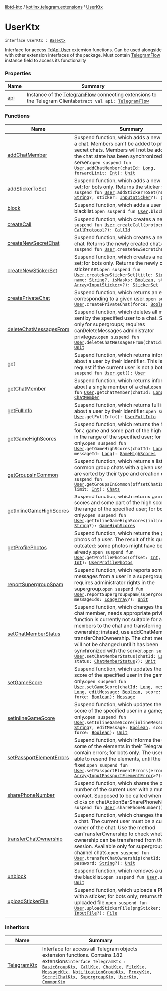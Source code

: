 [libtd-ktx](../../index.md) / [kotlinx.telegram.extensions](../index.md) / [UserKtx](./index.md)

# UserKtx

`interface UserKtx : `[`BaseKtx`](../-base-ktx/index.md)

Interface for access [TdApi.User](https://tdlibx.github.io/td/docs/org/drinkless/td/libcore/telegram/TdApi/User.html) extension functions. Can be used alongside with other extension
interfaces of the package. Must contain [TelegramFlow](../../kotlinx.telegram.core/-telegram-flow/index.md) instance field to access its functionality

### Properties

| Name | Summary |
|---|---|
| [api](api.md) | Instance of the [TelegramFlow](../../kotlinx.telegram.core/-telegram-flow/index.md) connecting extensions to the Telegram Client`abstract val api: `[`TelegramFlow`](../../kotlinx.telegram.core/-telegram-flow/index.md) |

### Functions

| Name | Summary |
|---|---|
| [addChatMember](add-chat-member.md) | Suspend function, which adds a new member to a chat. Members can't be added to private or secret chats. Members will not be added until the chat state has been synchronized with the server.`open suspend fun `[`User`](https://tdlibx.github.io/td/docs/org/drinkless/td/libcore/telegram/TdApi/User.html)`.addChatMember(chatId: `[`Long`](https://kotlinlang.org/api/latest/jvm/stdlib/kotlin/-long/index.html)`, forwardLimit: `[`Int`](https://kotlinlang.org/api/latest/jvm/stdlib/kotlin/-int/index.html)`): `[`Unit`](https://kotlinlang.org/api/latest/jvm/stdlib/kotlin/-unit/index.html) |
| [addStickerToSet](add-sticker-to-set.md) | Suspend function, which adds a new sticker to a set; for bots only. Returns the sticker set.`open suspend fun `[`User`](https://tdlibx.github.io/td/docs/org/drinkless/td/libcore/telegram/TdApi/User.html)`.addStickerToSet(name: `[`String`](https://kotlinlang.org/api/latest/jvm/stdlib/kotlin/-string/index.html)`?, sticker: `[`InputSticker`](https://tdlibx.github.io/td/docs/org/drinkless/td/libcore/telegram/TdApi/InputSticker.html)`?): `[`StickerSet`](https://tdlibx.github.io/td/docs/org/drinkless/td/libcore/telegram/TdApi/StickerSet.html) |
| [block](block.md) | Suspend function, which adds a user to the blacklist.`open suspend fun `[`User`](https://tdlibx.github.io/td/docs/org/drinkless/td/libcore/telegram/TdApi/User.html)`.block(): `[`Unit`](https://kotlinlang.org/api/latest/jvm/stdlib/kotlin/-unit/index.html) |
| [createCall](create-call.md) | Suspend function, which creates a new call.`open suspend fun `[`User`](https://tdlibx.github.io/td/docs/org/drinkless/td/libcore/telegram/TdApi/User.html)`.createCall(protocol: `[`CallProtocol`](https://tdlibx.github.io/td/docs/org/drinkless/td/libcore/telegram/TdApi/CallProtocol.html)`?): `[`CallId`](https://tdlibx.github.io/td/docs/org/drinkless/td/libcore/telegram/TdApi/CallId.html) |
| [createNewSecretChat](create-new-secret-chat.md) | Suspend function, which creates a new secret chat. Returns the newly created chat.`open suspend fun `[`User`](https://tdlibx.github.io/td/docs/org/drinkless/td/libcore/telegram/TdApi/User.html)`.createNewSecretChat(): `[`Chat`](https://tdlibx.github.io/td/docs/org/drinkless/td/libcore/telegram/TdApi/Chat.html) |
| [createNewStickerSet](create-new-sticker-set.md) | Suspend function, which creates a new sticker set; for bots only. Returns the newly created sticker set.`open suspend fun `[`User`](https://tdlibx.github.io/td/docs/org/drinkless/td/libcore/telegram/TdApi/User.html)`.createNewStickerSet(title: `[`String`](https://kotlinlang.org/api/latest/jvm/stdlib/kotlin/-string/index.html)`?, name: `[`String`](https://kotlinlang.org/api/latest/jvm/stdlib/kotlin/-string/index.html)`?, isMasks: `[`Boolean`](https://kotlinlang.org/api/latest/jvm/stdlib/kotlin/-boolean/index.html)`, stickers: `[`Array`](https://kotlinlang.org/api/latest/jvm/stdlib/kotlin/-array/index.html)`<`[`InputSticker`](https://tdlibx.github.io/td/docs/org/drinkless/td/libcore/telegram/TdApi/InputSticker.html)`>?): `[`StickerSet`](https://tdlibx.github.io/td/docs/org/drinkless/td/libcore/telegram/TdApi/StickerSet.html) |
| [createPrivateChat](create-private-chat.md) | Suspend function, which returns an existing chat corresponding to a given user.`open suspend fun `[`User`](https://tdlibx.github.io/td/docs/org/drinkless/td/libcore/telegram/TdApi/User.html)`.createPrivateChat(force: `[`Boolean`](https://kotlinlang.org/api/latest/jvm/stdlib/kotlin/-boolean/index.html)`): `[`Chat`](https://tdlibx.github.io/td/docs/org/drinkless/td/libcore/telegram/TdApi/Chat.html) |
| [deleteChatMessagesFrom](delete-chat-messages-from.md) | Suspend function, which deletes all messages sent by the specified user to a chat. Supported only for supergroups; requires canDeleteMessages administrator privileges.`open suspend fun `[`User`](https://tdlibx.github.io/td/docs/org/drinkless/td/libcore/telegram/TdApi/User.html)`.deleteChatMessagesFrom(chatId: `[`Long`](https://kotlinlang.org/api/latest/jvm/stdlib/kotlin/-long/index.html)`): `[`Unit`](https://kotlinlang.org/api/latest/jvm/stdlib/kotlin/-unit/index.html) |
| [get](get.md) | Suspend function, which returns information about a user by their identifier. This is an offline request if the current user is not a bot.`open suspend fun `[`User`](https://tdlibx.github.io/td/docs/org/drinkless/td/libcore/telegram/TdApi/User.html)`.get(): `[`User`](https://tdlibx.github.io/td/docs/org/drinkless/td/libcore/telegram/TdApi/User.html) |
| [getChatMember](get-chat-member.md) | Suspend function, which returns information about a single member of a chat.`open suspend fun `[`User`](https://tdlibx.github.io/td/docs/org/drinkless/td/libcore/telegram/TdApi/User.html)`.getChatMember(chatId: `[`Long`](https://kotlinlang.org/api/latest/jvm/stdlib/kotlin/-long/index.html)`): `[`ChatMember`](https://tdlibx.github.io/td/docs/org/drinkless/td/libcore/telegram/TdApi/ChatMember.html) |
| [getFullInfo](get-full-info.md) | Suspend function, which returns full information about a user by their identifier.`open suspend fun `[`User`](https://tdlibx.github.io/td/docs/org/drinkless/td/libcore/telegram/TdApi/User.html)`.getFullInfo(): `[`UserFullInfo`](https://tdlibx.github.io/td/docs/org/drinkless/td/libcore/telegram/TdApi/UserFullInfo.html) |
| [getGameHighScores](get-game-high-scores.md) | Suspend function, which returns the high scores for a game and some part of the high score table in the range of the specified user; for bots only.`open suspend fun `[`User`](https://tdlibx.github.io/td/docs/org/drinkless/td/libcore/telegram/TdApi/User.html)`.getGameHighScores(chatId: `[`Long`](https://kotlinlang.org/api/latest/jvm/stdlib/kotlin/-long/index.html)`, messageId: `[`Long`](https://kotlinlang.org/api/latest/jvm/stdlib/kotlin/-long/index.html)`): `[`GameHighScores`](https://tdlibx.github.io/td/docs/org/drinkless/td/libcore/telegram/TdApi/GameHighScores.html) |
| [getGroupsInCommon](get-groups-in-common.md) | Suspend function, which returns a list of common group chats with a given user. Chats are sorted by their type and creation date.`open suspend fun `[`User`](https://tdlibx.github.io/td/docs/org/drinkless/td/libcore/telegram/TdApi/User.html)`.getGroupsInCommon(offsetChatId: `[`Long`](https://kotlinlang.org/api/latest/jvm/stdlib/kotlin/-long/index.html)`, limit: `[`Int`](https://kotlinlang.org/api/latest/jvm/stdlib/kotlin/-int/index.html)`): `[`Chats`](https://tdlibx.github.io/td/docs/org/drinkless/td/libcore/telegram/TdApi/Chats.html) |
| [getInlineGameHighScores](get-inline-game-high-scores.md) | Suspend function, which returns game high scores and some part of the high score table in the range of the specified user; for bots only.`open suspend fun `[`User`](https://tdlibx.github.io/td/docs/org/drinkless/td/libcore/telegram/TdApi/User.html)`.getInlineGameHighScores(inlineMessageId: `[`String`](https://kotlinlang.org/api/latest/jvm/stdlib/kotlin/-string/index.html)`?): `[`GameHighScores`](https://tdlibx.github.io/td/docs/org/drinkless/td/libcore/telegram/TdApi/GameHighScores.html) |
| [getProfilePhotos](get-profile-photos.md) | Suspend function, which returns the profile photos of a user. The result of this query may be outdated: some photos might have been deleted already.`open suspend fun `[`User`](https://tdlibx.github.io/td/docs/org/drinkless/td/libcore/telegram/TdApi/User.html)`.getProfilePhotos(offset: `[`Int`](https://kotlinlang.org/api/latest/jvm/stdlib/kotlin/-int/index.html)`, limit: `[`Int`](https://kotlinlang.org/api/latest/jvm/stdlib/kotlin/-int/index.html)`): `[`UserProfilePhotos`](https://tdlibx.github.io/td/docs/org/drinkless/td/libcore/telegram/TdApi/UserProfilePhotos.html) |
| [reportSupergroupSpam](report-supergroup-spam.md) | Suspend function, which reports some messages from a user in a supergroup as spam; requires administrator rights in the supergroup.`open suspend fun `[`User`](https://tdlibx.github.io/td/docs/org/drinkless/td/libcore/telegram/TdApi/User.html)`.reportSupergroupSpam(supergroupId: `[`Int`](https://kotlinlang.org/api/latest/jvm/stdlib/kotlin/-int/index.html)`, messageIds: `[`LongArray`](https://kotlinlang.org/api/latest/jvm/stdlib/kotlin/-long-array/index.html)`?): `[`Unit`](https://kotlinlang.org/api/latest/jvm/stdlib/kotlin/-unit/index.html) |
| [setChatMemberStatus](set-chat-member-status.md) | Suspend function, which changes the status of a chat member, needs appropriate privileges. This function is currently not suitable for adding new members to the chat and transferring chat ownership; instead, use addChatMember or transferChatOwnership. The chat member status will not be changed until it has been synchronized with the server.`open suspend fun `[`User`](https://tdlibx.github.io/td/docs/org/drinkless/td/libcore/telegram/TdApi/User.html)`.setChatMemberStatus(chatId: `[`Long`](https://kotlinlang.org/api/latest/jvm/stdlib/kotlin/-long/index.html)`, status: `[`ChatMemberStatus`](https://tdlibx.github.io/td/docs/org/drinkless/td/libcore/telegram/TdApi/ChatMemberStatus.html)`?): `[`Unit`](https://kotlinlang.org/api/latest/jvm/stdlib/kotlin/-unit/index.html) |
| [setGameScore](set-game-score.md) | Suspend function, which updates the game score of the specified user in the game; for bots only.`open suspend fun `[`User`](https://tdlibx.github.io/td/docs/org/drinkless/td/libcore/telegram/TdApi/User.html)`.setGameScore(chatId: `[`Long`](https://kotlinlang.org/api/latest/jvm/stdlib/kotlin/-long/index.html)`, messageId: `[`Long`](https://kotlinlang.org/api/latest/jvm/stdlib/kotlin/-long/index.html)`, editMessage: `[`Boolean`](https://kotlinlang.org/api/latest/jvm/stdlib/kotlin/-boolean/index.html)`, score: `[`Int`](https://kotlinlang.org/api/latest/jvm/stdlib/kotlin/-int/index.html)`, force: `[`Boolean`](https://kotlinlang.org/api/latest/jvm/stdlib/kotlin/-boolean/index.html)`): `[`Message`](https://tdlibx.github.io/td/docs/org/drinkless/td/libcore/telegram/TdApi/Message.html) |
| [setInlineGameScore](set-inline-game-score.md) | Suspend function, which updates the game score of the specified user in a game; for bots only.`open suspend fun `[`User`](https://tdlibx.github.io/td/docs/org/drinkless/td/libcore/telegram/TdApi/User.html)`.setInlineGameScore(inlineMessageId: `[`String`](https://kotlinlang.org/api/latest/jvm/stdlib/kotlin/-string/index.html)`?, editMessage: `[`Boolean`](https://kotlinlang.org/api/latest/jvm/stdlib/kotlin/-boolean/index.html)`, score: `[`Int`](https://kotlinlang.org/api/latest/jvm/stdlib/kotlin/-int/index.html)`, force: `[`Boolean`](https://kotlinlang.org/api/latest/jvm/stdlib/kotlin/-boolean/index.html)`): `[`Unit`](https://kotlinlang.org/api/latest/jvm/stdlib/kotlin/-unit/index.html) |
| [setPassportElementErrors](set-passport-element-errors.md) | Suspend function, which informs the user that some of the elements in their Telegram Passport contain errors; for bots only. The user will not be able to resend the elements, until the errors are fixed.`open suspend fun `[`User`](https://tdlibx.github.io/td/docs/org/drinkless/td/libcore/telegram/TdApi/User.html)`.setPassportElementErrors(errors: `[`Array`](https://kotlinlang.org/api/latest/jvm/stdlib/kotlin/-array/index.html)`<`[`InputPassportElementError`](https://tdlibx.github.io/td/docs/org/drinkless/td/libcore/telegram/TdApi/InputPassportElementError.html)`>?): `[`Unit`](https://kotlinlang.org/api/latest/jvm/stdlib/kotlin/-unit/index.html) |
| [sharePhoneNumber](share-phone-number.md) | Suspend function, which shares the phone number of the current user with a mutual contact. Supposed to be called when the user clicks on chatActionBarSharePhoneNumber.`open suspend fun `[`User`](https://tdlibx.github.io/td/docs/org/drinkless/td/libcore/telegram/TdApi/User.html)`.sharePhoneNumber(): `[`Unit`](https://kotlinlang.org/api/latest/jvm/stdlib/kotlin/-unit/index.html) |
| [transferChatOwnership](transfer-chat-ownership.md) | Suspend function, which changes the owner of a chat. The current user must be a current owner of the chat. Use the method canTransferOwnership to check whether the ownership can be transferred from the current session. Available only for supergroups and channel chats.`open suspend fun `[`User`](https://tdlibx.github.io/td/docs/org/drinkless/td/libcore/telegram/TdApi/User.html)`.transferChatOwnership(chatId: `[`Long`](https://kotlinlang.org/api/latest/jvm/stdlib/kotlin/-long/index.html)`, password: `[`String`](https://kotlinlang.org/api/latest/jvm/stdlib/kotlin/-string/index.html)`?): `[`Unit`](https://kotlinlang.org/api/latest/jvm/stdlib/kotlin/-unit/index.html) |
| [unblock](unblock.md) | Suspend function, which removes a user from the blacklist.`open suspend fun `[`User`](https://tdlibx.github.io/td/docs/org/drinkless/td/libcore/telegram/TdApi/User.html)`.unblock(): `[`Unit`](https://kotlinlang.org/api/latest/jvm/stdlib/kotlin/-unit/index.html) |
| [uploadStickerFile](upload-sticker-file.md) | Suspend function, which uploads a PNG image with a sticker; for bots only; returns the uploaded file.`open suspend fun `[`User`](https://tdlibx.github.io/td/docs/org/drinkless/td/libcore/telegram/TdApi/User.html)`.uploadStickerFile(pngSticker: `[`InputFile`](https://tdlibx.github.io/td/docs/org/drinkless/td/libcore/telegram/TdApi/InputFile.html)`?): `[`File`](https://tdlibx.github.io/td/docs/org/drinkless/td/libcore/telegram/TdApi/File.html) |

### Inheritors

| Name | Summary |
|---|---|
| [TelegramKtx](../-telegram-ktx/index.md) | Interface for access all Telegram objects extension functions. Contains 182 extensions`interface TelegramKtx : `[`BasicGroupKtx`](../-basic-group-ktx/index.md)`, `[`CallKtx`](../-call-ktx/index.md)`, `[`ChatKtx`](../-chat-ktx/index.md)`, `[`FileKtx`](../-file-ktx/index.md)`, `[`MessageKtx`](../-message-ktx/index.md)`, `[`NotificationGroupKtx`](../-notification-group-ktx/index.md)`, `[`ProxyKtx`](../-proxy-ktx/index.md)`, `[`SecretChatKtx`](../-secret-chat-ktx/index.md)`, `[`SupergroupKtx`](../-supergroup-ktx/index.md)`, `[`UserKtx`](./index.md)`, `[`CommonKtx`](../-common-ktx/index.md) |
